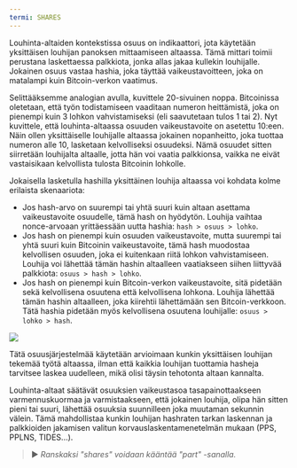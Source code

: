```yaml
---
termi: SHARES
---
```


Louhinta-altaiden kontekstissa osuus on indikaattori, jota käytetään yksittäisen louhijan panoksen mittaamiseen altaassa. Tämä mittari toimii perustana laskettaessa palkkiota, jonka allas jakaa kullekin louhijalle. Jokainen osuus vastaa hashia, joka täyttää vaikeustavoitteen, joka on matalampi kuin Bitcoin-verkon vaatimus.

Selittääksemme analogian avulla, kuvittele 20-sivuinen noppa. Bitcoinissa oletetaan, että työn todistamiseen vaaditaan numeron heittämistä, joka on pienempi kuin 3 lohkon vahvistamiseksi (eli saavutetaan tulos 1 tai 2). Nyt kuvittele, että louhinta-altaassa osuuden vaikeustavoite on asetettu 10:een. Näin ollen yksittäiselle louhijalle altaassa jokainen nopanheitto, joka tuottaa numeron alle 10, lasketaan kelvolliseksi osuudeksi. Nämä osuudet sitten siirretään louhijalta altaalle, jotta hän voi vaatia palkkionsa, vaikka ne eivät vastaisikaan kelvollista tulosta Bitcoinin lohkolle.

Jokaisella lasketulla hashilla yksittäinen louhija altaassa voi kohdata kolme erilaista skenaariota:
* Jos hash-arvo on suurempi tai yhtä suuri kuin altaan asettama vaikeustavoite osuudelle, tämä hash on hyödytön. Louhija vaihtaa nonce-arvoaan yrittäessään uutta hashia: `hash > osuus > lohko`.
* Jos hash on pienempi kuin osuuden vaikeustavoite, mutta suurempi tai yhtä suuri kuin Bitcoinin vaikeustavoite, tämä hash muodostaa kelvollisen osuuden, joka ei kuitenkaan riitä lohkon vahvistamiseen. Louhija voi lähettää tämän hashin altaalleen vaatiakseen siihen liittyvää palkkiota: `osuus > hash > lohko`.
* Jos hash on pienempi kuin Bitcoin-verkon vaikeustavoite, sitä pidetään sekä kelvollisena osuutena että kelvollisena lohkona. Louhija lähettää tämän hashin altaalleen, joka kiirehtii lähettämään sen Bitcoin-verkkoon. Tätä hashia pidetään myös kelvollisena osuutena louhijalle: `osuus > lohko > hash`.

![](../../dictionnaire/assets/32.png)

Tätä osuusjärjestelmää käytetään arvioimaan kunkin yksittäisen louhijan tekemää työtä altaassa, ilman että kaikkia louhijan tuottamia hasheja tarvitsee laskea uudelleen, mikä olisi täysin tehotonta altaan kannalta.

Louhinta-altaat säätävät osuuksien vaikeustasoa tasapainottaakseen varmennuskuormaa ja varmistaakseen, että jokainen louhija, olipa hän sitten pieni tai suuri, lähettää osuuksia suunnilleen joka muutaman sekunnin välein. Tämä mahdollistaa kunkin louhijan hashraten tarkan laskennan ja palkkioiden jakamisen valitun korvauslaskentamenetelmän mukaan (PPS, PPLNS, TIDES...).

> ► *Ranskaksi "shares" voidaan kääntää "part" -sanalla.*